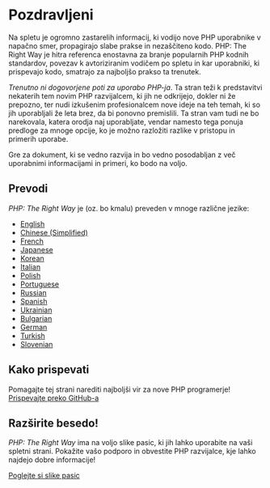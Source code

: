# Pozdravljeni

Na spletu je ogromno zastarelih informacij, ki vodijo nove PHP uporabnike v napačno smer,
propagirajo slabe prakse in nezaščiteno kodo. PHP: The Right Way je hitra referenca enostavna
za branje popularnih PHP kodnih standardov, povezav k avtoriziranim vodičem po spletu in
kar uporabniki, ki prispevajo kodo, smatrajo za najboljšo prakso ta trenutek.

_Trenutno ni dogovorjene poti za uporabo PHP-ja_. Ta stran teži k predstavitvi nekaterih tem
novim PHP razvijalcem, ki jih ne odkrijejo, dokler ni že prepozno, ter nudi izkušenim
profesionalcem nove ideje na teh temah, ki so jih uporabljali že leta brez, da bi ponovno
premislili. Ta stran vam tudi ne bo narekovala, katera orodja naj uporabljate,
vendar namesto tega ponuja predloge za mnoge opcije, ko je možno razložiti razlike v pristopu
in primerih uporabe.

Gre za dokument, ki se vedno razvija in bo vedno posodabljan z več uporabnimi informacijami
in primeri, ko bodo na voljo.

## Prevodi

_PHP: The Right Way_ je (oz. bo kmalu) preveden v mnoge različne jezike:

* [English](http://www.phptherightway.com)
* [Chinese (Simplified)](http://wulijun.github.com/php-the-right-way)
* [French](http://eilgin.github.io/php-the-right-way/)
* [Japanese](http://ja.phptherightway.com)
* [Korean](http://wafe.github.io/php-the-right-way/)
* [Italian](http://it.phptherightway.com/)
* [Polish](http://pl.phptherightway.com/)
* [Portuguese](http://br.phptherightway.com/)
* [Russian](http://getjump.github.io/ru-php-the-right-way)
* [Spanish](http://phpdevenezuela.github.io/php-the-right-way/)
* [Ukrainian](http://iflista.github.com/php-the-right-way/)
* [Bulgarian](http://bg.phptherightway.com/)
* [German](http://rwetzlmayr.github.io/php-the-right-way/)
* [Turkish](http://hkulekci.github.io/php-the-right-way/)
* [Slovenian](http://sl.phptherightway.com)

## Kako prispevati

Pomagajte tej strani narediti najboljši vir za nove PHP programerje! [Prispevajte preko GitHub-a][1]

## Razširite besedo!

_PHP: The Right Way_ ima na voljo slike pasic, ki jih lahko uporabite na vaši spletni strani. Pokažite vašo podporo in obvestite PHP razvijalce, 
kje lahko najdejo dobre informacije!

[Poglejte si slike pasic][2]

[1]: https://github.com/paradoxcode/php-the-right-way/tree/gh-pages
[2]: /banners.html

